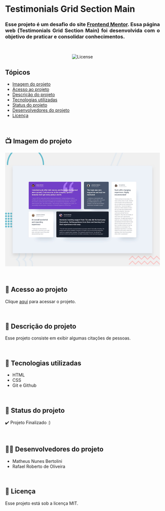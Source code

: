 # Testimonials Grid Section Main

<h3 align="justify">
    Esse projeto é um desafio do site <a href="https://www.frontendmentor.io/">Frontend Mentor</a>. Essa página web (Testimonials Grid Section Main) foi desenvolvida com o objetivo de praticar e consolidar conhecimentos.
</h3>

<br>

<p align="center">
    <img alt="License" src="https://img.shields.io/static/v1?label=license&message=MIT&color=49AA26&labelColor=000000">
</p>

## Tópicos
- [Imagem do projeto](#img)
- [Acesso ao projeto](#acesso)
- [Descrição do projeto](#desc)
- [Tecnologias utilizadas](#tec)
- [Status do projeto](#status)
- [Desenvolvedores do projeto](#devs)
- [Licença](#license)

<br>

<h2 id="img">📺 Imagem do projeto</h2>
<p align="center">
    <img src=".github/preview.jpg" alt="interface Testimonials Grid">
</p>

<br>

<h2 id="acesso">🔗 Acesso ao projeto</h2>

Clique [aqui](https://fel1324.github.io/Testimonials-Grid-Main/) para acessar o projeto.

<br>

<h2 id="desc">📔 Descrição do projeto</h2>

<p align="justify">
    Esse projeto consiste em exibir algumas citações de pessoas.
</p>

<br>

<h2 id="tec">🤖 Tecnologias utilizadas</h2>

* HTML
* CSS
* Git e Github

<br>

<h2 id="status">🚧 Status do projeto</h2>

✔️ Projeto Finalizado :)

<br>

<h2 id="devs">👨‍💻 Desenvolvedores do projeto</h2>

* Matheus Nunes Bertolini
* Rafael Roberto de Oliveira

<br>

<h2 id="license">📝 Licença</h2>

Esse projeto está sob a licença MIT. 